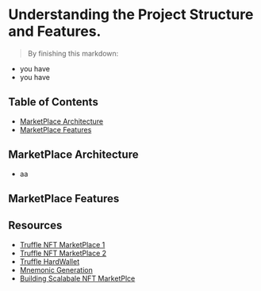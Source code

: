 
# Understanding the Project Structure and Features.
> By finishing this markdown:

- you have 
- you have


## Table of Contents
* [MarketPlace Architecture](#marketplace-architecture)
* [MarketPlace Features](#marketplace-features)


## MarketPlace Architecture

- aa


## MarketPlace Features



## Resources
- [Truffle NFT MarketPlace 1](https://github.com/eQereum/truffle-web3-nft-marketplace)
- [Truffle NFT MarketPlace 2](https://github.com/miquelTC/nft-marketplace)
- [Truffle HardWallet](https://www.npmjs.com/package/@truffle/hdwallet-provider)
- [Mnemonic Generation](https://nhancv.com/deploy-smart-contract-with-truffle/)
- [Building Scalabale NFT MarketPlce](https://dev.to/edge-and-node/building-scalable-full-stack-apps-on-ethereum-with-polygon-2cfb)



